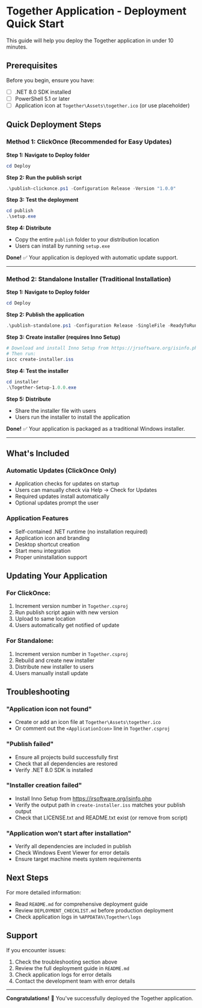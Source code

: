 # Together Application - Deployment Quick Start

This guide will help you deploy the Together application in under 10 minutes.

## Prerequisites

Before you begin, ensure you have:
- [ ] .NET 8.0 SDK installed
- [ ] PowerShell 5.1 or later
- [ ] Application icon at `Together\Assets\together.ico` (or use placeholder)

## Quick Deployment Steps

### Method 1: ClickOnce (Recommended for Easy Updates)

**Step 1: Navigate to Deploy folder**
```powershell
cd Deploy
```

**Step 2: Run the publish script**
```powershell
.\publish-clickonce.ps1 -Configuration Release -Version "1.0.0"
```

**Step 3: Test the deployment**
```powershell
cd publish
.\setup.exe
```

**Step 4: Distribute**
- Copy the entire `publish` folder to your distribution location
- Users can install by running `setup.exe`

**Done!** ✅ Your application is deployed with automatic update support.

---

### Method 2: Standalone Installer (Traditional Installation)

**Step 1: Navigate to Deploy folder**
```powershell
cd Deploy
```

**Step 2: Publish the application**
```powershell
.\publish-standalone.ps1 -Configuration Release -SingleFile -ReadyToRun
```

**Step 3: Create installer (requires Inno Setup)**
```powershell
# Download and install Inno Setup from https://jrsoftware.org/isinfo.php
# Then run:
iscc create-installer.iss
```

**Step 4: Test the installer**
```powershell
cd installer
.\Together-Setup-1.0.0.exe
```

**Step 5: Distribute**
- Share the installer file with users
- Users run the installer to install the application

**Done!** ✅ Your application is packaged as a traditional Windows installer.

---

## What's Included

### Automatic Updates (ClickOnce Only)
- Application checks for updates on startup
- Users can manually check via Help → Check for Updates
- Required updates install automatically
- Optional updates prompt the user

### Application Features
- Self-contained .NET runtime (no installation required)
- Application icon and branding
- Desktop shortcut creation
- Start menu integration
- Proper uninstallation support

## Updating Your Application

### For ClickOnce:
1. Increment version number in `Together.csproj`
2. Run publish script again with new version
3. Upload to same location
4. Users automatically get notified of update

### For Standalone:
1. Increment version number in `Together.csproj`
2. Rebuild and create new installer
3. Distribute new installer to users
4. Users manually install update

## Troubleshooting

### "Application icon not found"
- Create or add an icon file at `Together\Assets\together.ico`
- Or comment out the `<ApplicationIcon>` line in `Together.csproj`

### "Publish failed"
- Ensure all projects build successfully first
- Check that all dependencies are restored
- Verify .NET 8.0 SDK is installed

### "Installer creation failed"
- Install Inno Setup from https://jrsoftware.org/isinfo.php
- Verify the output path in `create-installer.iss` matches your publish output
- Check that LICENSE.txt and README.txt exist (or remove from script)

### "Application won't start after installation"
- Verify all dependencies are included in publish
- Check Windows Event Viewer for error details
- Ensure target machine meets system requirements

## Next Steps

For more detailed information:
- Read `README.md` for comprehensive deployment guide
- Review `DEPLOYMENT_CHECKLIST.md` before production deployment
- Check application logs in `%APPDATA%\Together\logs`

## Support

If you encounter issues:
1. Check the troubleshooting section above
2. Review the full deployment guide in `README.md`
3. Check application logs for error details
4. Contact the development team with error details

---

**Congratulations!** 🎉 You've successfully deployed the Together application.

